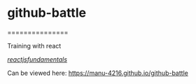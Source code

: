 # github-battle
===============

Training with react  

*[reactjsfundamentals](http://courses.reactjsprogram.com/courses/reactjsfundamentals/)*


Can be viewed here: https://manu-4216.github.io/github-battle
